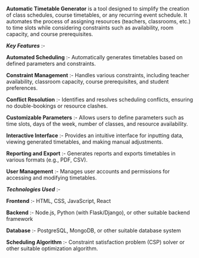 **Automatic Timetable Generator** is a tool designed to simplify the creation of class schedules, course timetables, or any recurring event schedule.  It automates the process of assigning resources (teachers, classrooms, etc.) to time slots while considering constraints such as availability, room capacity, and course prerequisites.

_**Key Features**_ :-

**Automated Scheduling** :- Automatically generates timetables based on defined parameters and constraints.

**Constraint Management** :- Handles various constraints, including teacher availability, classroom capacity, course prerequisites, and student preferences.

**Conflict Resolution** :- Identifies and resolves scheduling conflicts, ensuring no double-bookings or resource clashes.

**Customizable Parameters** :- Allows users to define parameters such as time slots, days of the week, number of classes, and resource availability.

**Interactive Interface** :- Provides an intuitive interface for inputting data, viewing generated timetables, and making manual adjustments.

**Reporting and Export** :- Generates reports and exports timetables in various formats (e.g., PDF, CSV).

**User Management** :- Manages user accounts and permissions for accessing and modifying timetables.

_**Technologies Used**_ :-

**Frontend** :- HTML, CSS, JavaScript, React

**Backend** :- Node.js, Python (with Flask/Django), or other suitable backend framework

**Database** :- PostgreSQL, MongoDB, or other suitable database system

**Scheduling Algorithm** :- Constraint satisfaction problem (CSP) solver or other suitable optimization algorithm.
